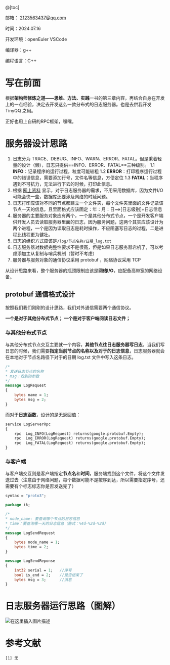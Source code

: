 @[toc]

邮箱： 2123563437@qq.com

时间：2024.07.16

开发环境：openEuler  VSCode

编译器：g++

编程语言：C++


# 写在前面
根据**架构师修炼之道——思维、方法、实践**一书的第三章内容，再结合自身在开发上的一点经验，决定去开发这么一款分布式的日志服务器。也是去供我开发 TinyQQ 之用。

正好也用上自研的RPC框架，嘿嘿。

# 服务器设计思路
1. 日志分为 TRACE、DEBUG、INFO、WARN、ERROR、FATAL。但是秉着轻量的设计（懒），日志只提供==INFO、ERROR、FATAL==三种级别。
	1.1 **INFO**：记录程序的运行过程，粒度可能较粗
	1.2 **ERROR**：打印程序运行过程中的错误信息，需要添加行号，文件名等信息，方便定位
	1.3 **FATAL**：当程序遇到不可抗力，无法进行下去的时候，打印此信息。
2. 根据 [网上资料](https://blog.csdn.net/dao_wolf/article/details/76815340) 显示，对于日志服务器的需求，不用采用数据库，因为文件I/O可能会快一些，数据库还要涉及网络的时延问题。
3. 日志打印应该对不同的节点都建立一个文件夹，每个文件夹里面的文件记录该节点一天的信息。且里面格式应该固定：年：月：日==>[日志级别]+日志信息
4. 服务器的主要服务对象应有两个，一个是其他分布式节点，一个是开发客户端供开发人员去读取服务器里面的日志，因为服务问题，这两个其实应该设计为两个进程，一个是因为读取日志是耗时操作，不应阻塞写日志的过程，二是进程比线程更为健壮。
5. 日志的组织方式应该是`/log/节点名称/日期_log.txt`
6. 日志服务器对数据完整性要求不是很高，但是如果日志服务器宕机了，可以考虑添加主从复制与哨兵机制（暂时不考虑）
7. 服务器与服务对象的通信协议采用 protobuf ，网络协议采用  TCP

从设计思路来看，整个服务器的瓶颈限制应该是**网络I/O**，应配备高带宽的网络设备。

## protobuf 通信格式设计
按照我们我们刚刚的设计思路，我们对外通信需要两个通信协议。

**一个是对于其他分布式节点；
一个是对于客户端阅读日志文件；**

### 与其他分布式节点
与其他分布式节点交互主要就一个内容，**其他节点往日志服务器写日志**。当我们写日志的时候，我们需要**指定当前节点的名称以及对于的日志信息**，日志服务器就会在本地对于节点名路径下对于的日期 log.txt 文件中写入这条日志。

```protobuf
/*
* 发送日志节点的名称
* msg：收到的参数
*/
message LogRequest
{
    bytes name = 1;
    bytes msg = 2;
}
```
而对于**日志函数**，设计的是无返回值：

```protobuf
service LogServerRpc
{
    rpc  Log_INFO(LogRequest) returns(google.protobuf.Empty);
    rpc  Log_ERROR(LogRequest) returns(google.protobuf.Empty);
    rpc  Log_FATAL(LogRequest) returns(google.protobuf.Empty);
}
```

### 与客户端
与客户端交互则是客户端指定**节点名**和**时间**，服务端找到这个文件，将这个文件发送过去（注意由于网络问题，每个数据可能不是按序到达，所以需要指定序号，还需要有个标志标志你是否发送完了）

```protobuf
syntax = "proto3";

package ik;

/*
* node_name: 要查询哪个节点的日志信息
* time：要查询哪一天的日志信息（格式：%4d-%2d-%2d）
*/
message LogSendRequest
{
    bytes node_name = 1;
    bytes time = 2;
}

message LogSendReponse
{
    int32 serial = 1;   //序号
    bool is_end = 2;    //是否结束了
    bytes msg = 3;      //消息
}
```
# 日志服务器运行思路（图解）
![在这里插入图片描述](https://img-blog.csdnimg.cn/20210419214025547.png?x-oss-process=image/watermark,type_ZmFuZ3poZW5naGVpdGk,shadow_10,text_aHR0cHM6Ly9ibG9nLmNzZG4ubmV0L3NoZW5taW5neHVlSVQ=,size_16,color_FFFFFF,t_70)

# 参考文献
	[1] 无